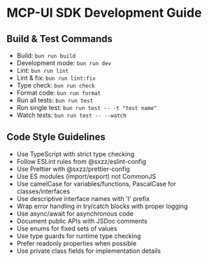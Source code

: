 # MCP-UI SDK Development Guide

## Build & Test Commands

- Build: `bun run build`
- Development mode: `bun run dev`
- Lint: `bun run lint`
- Lint & fix: `bun run lint:fix`
- Type check: `bun run check`
- Format code: `bun run format`
- Run all tests: `bun run test`
- Run single test: `bun run test -- -t "test name"`
- Watch tests: `bun run test -- --watch`

## Code Style Guidelines

- Use TypeScript with strict type checking
- Follow ESLint rules from @sxzz/eslint-config
- Use Prettier with @sxzz/prettier-config
- Use ES modules (import/export) not CommonJS
- Use camelCase for variables/functions, PascalCase for classes/interfaces
- Use descriptive interface names with 'I' prefix
- Wrap error handling in try/catch blocks with proper logging
- Use async/await for asynchronous code
- Document public APIs with JSDoc comments
- Use enums for fixed sets of values
- Use type guards for runtime type checking
- Prefer readonly properties when possible
- Use private class fields for implementation details
